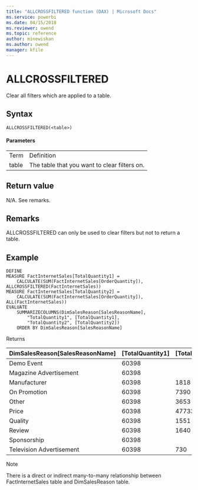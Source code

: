 ```yaml
---
title: "ALLCROSSFILTERED function (DAX) | Microsoft Docs"
ms.service: powerbi 
ms.date: 04/15/2018
ms.reviewer: owend
ms.topic: reference
author: minewiskan
ms.author: owend
manager: kfile
---
```

# ALLCROSSFILTERED

Clear all filters which are applied to a table.
  
## Syntax  
  
```dax
ALLCROSSFILTERED(<table>)
```
  
#### Parameters  
  
|||  
|-|-|  
|Term|Definition|  
|table|The table that you want to clear filters on. |  
  
## Return value  

N/A. See remarks.
  
## Remarks  

ALLCROSSFILTERED can only be used to clear filters but not to return a table.

## Example  


```dax
DEFINE 
MEASURE FactInternetSales[TotalQuantity1] = 
	CALCULATE(SUM(FactInternetSales[OrderQuantity]), ALLCROSSFILTERED(FactInternetSales))
MEASURE FactInternetSales[TotalQuantity2] = 
	CALCULATE(SUM(FactInternetSales[OrderQuantity]), ALL(FactInternetSales))
EVALUATE
	SUMMARIZECOLUMNS(DimSalesReason[SalesReasonName], 
		"TotalQuantity1", [TotalQuantity1],
		"TotalQuantity2", [TotalQuantity2])
	ORDER BY DimSalesReason[SalesReasonName]

```

Returns


|DimSalesReason[SalesReasonName]  |[TotalQuantity1]  |[TotalQuantity2] |
|---------|---------|---------|
|Demo Event    |    60398     |         |
|Magazine Advertisement    |    60398     |         |
|Manufacturer     |   60398      |   1818      |
|On Promotion     |   60398      |   7390      |
|Other     |   60398      |    3653     |
|Price     |   60398      |    47733     |
|Quality     |   60398      |   1551      |
|Review     |   60398      |    1640     |
|Sponsorship   |   60398      |         |
|Television  Advertisement    |   60398      |     730    |

 
  
> [!NOTE]
> There is a direct or indirect many-to-many relationship between FactInternetSales table and DimSalesReason table.